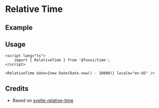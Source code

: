 <script lang="ts">
	import Example from './Example.svelte';
	import { Alert } from '@foxui/all';
</script>

# Relative Time

<Alert type="info" title="This component is unstyled by default." variant="default">
</Alert>

## Example

<Example />

## Usage

```svelte
<script lang="ts">
	import { RelativeTime } from '@foxui/time';
</script>

<RelativeTime date={new Date(Date.now() - 10000)} locale="en-US" />
```

## Credits

- Based on [svelte-relative-time](https://github.com/CaptainCodeman/svelte-relative-time)
